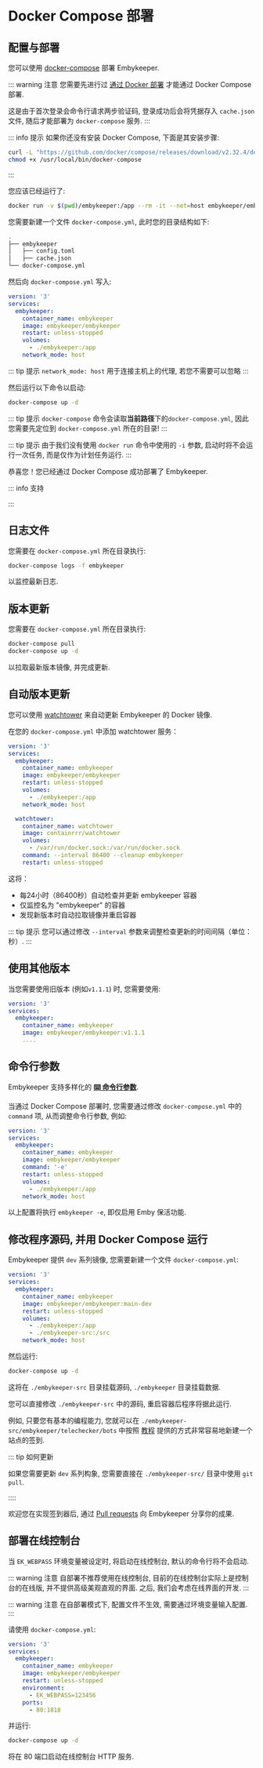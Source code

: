 # Docker Compose 部署

## 配置与部署

您可以使用 [docker-compose](https://docs.docker.com/compose/install/standalone/) 部署 Embykeeper.

::: warning 注意
您需要先进行过 [通过 Docker 部署](/guide/Linux-Docker-部署) 才能通过 Docker Compose 部署.

这是由于首次登录会命令行请求两步验证码, 登录成功后会将凭据存入 `cache.json` 文件, 随后才能部署为 `docker-compose` 服务.
:::

::: info 提示
如果你还没有安装 Docker Compose, 下面是其安装步骤:

```bash
curl -L "https://github.com/docker/compose/releases/download/v2.32.4/docker-compose-$(uname -s)-$(uname -m)" -o /usr/local/bin/docker-compose
chmod +x /usr/local/bin/docker-compose
```

:::

您应该已经运行了:

```bash
docker run -v $(pwd)/embykeeper:/app --rm -it --net=host embykeeper/embykeeper -i
```

您需要新建一个文件 `docker-compose.yml`, 此时您的目录结构如下:

```bash
.
├── embykeeper
│   ├── config.toml
│   ├── cache.json
└── docker-compose.yml
```

然后向 `docker-compose.yml` 写入:

```yaml
version: '3'
services:
  embykeeper:
    container_name: embykeeper
    image: embykeeper/embykeeper
    restart: unless-stopped
    volumes:
      - ./embykeeper:/app
    network_mode: host
```

::: tip 提示
`network_mode: host` 用于连接主机上的代理, 若您不需要可以忽略
:::

然后运行以下命令以启动:

```bash
docker-compose up -d
```

::: tip 提示
`docker-compose` 命令会读取**当前路径**下的`docker-compose.yml`, 因此您需要先定位到 `docker-compose.yml` 所在的目录!
:::

::: tip 提示
由于我们没有使用 `docker run` 命令中使用的 `-i` 参数, 启动时将不会运行一次任务, 而是仅作为计划任务运行.
:::

恭喜您！您已经通过 Docker Compose 成功部署了 Embykeeper.

::: info 支持

<!--@include: ./_支持.md-->

:::

## 日志文件

您需要在 `docker-compose.yml` 所在目录执行:

```bash
docker-compose logs -f embykeeper
```

以监控最新日志.

## 版本更新

您需要在 `docker-compose.yml` 所在目录执行:

```bash
docker-compose pull
docker-compose up -d
```

以拉取最新版本镜像, 并完成更新.

## 自动版本更新

您可以使用 [watchtower](https://github.com/containrrr/watchtower) 来自动更新 Embykeeper 的 Docker 镜像.

在您的 `docker-compose.yml` 中添加 watchtower 服务：

```yaml
version: '3'
services:
  embykeeper:
    container_name: embykeeper
    image: embykeeper/embykeeper
    restart: unless-stopped
    volumes:
      - ./embykeeper:/app
    network_mode: host

  watchtower:
    container_name: watchtower
    image: containrrr/watchtower
    volumes:
      - /var/run/docker.sock:/var/run/docker.sock
    command: --interval 86400 --cleanup embykeeper
    restart: unless-stopped
```

这将：

- 每24小时（86400秒）自动检查并更新 embykeeper 容器
- 仅监控名为 "embykeeper" 的容器
- 发现新版本时自动拉取镜像并重启容器

::: tip 提示
您可以通过修改 `--interval` 参数来调整检查更新的时间间隔（单位：秒）.
:::

## 使用其他版本

当您需要使用旧版本 (例如`v1.1.1`) 时, 您需要使用:

```yaml
version: '3'
services:
  embykeeper:
    container_name: embykeeper
    image: embykeeper/embykeeper:v1.1.1
    ....
```

## 命令行参数

Embykeeper 支持多样化的 [**⌨️ 命令行参数**](/guide/命令行参数).

<!-- #region command -->

当通过 Docker Compose 部署时, 您需要通过修改 `docker-compose.yml` 中的 `command` 项, 从而调整命令行参数, 例如:

```yaml
version: '3'
services:
  embykeeper:
    container_name: embykeeper
    image: embykeeper/embykeeper
    command: '-e'
    restart: unless-stopped
    volumes:
      - ./embykeeper:/app
    network_mode: host
```

<!-- #endregion command -->

以上配置将执行 `embykeeper -e`, 即仅启用 Emby 保活功能.

## 修改程序源码, 并用 Docker Compose 运行

Embykeeper 提供 `dev` 系列镜像, 您需要新建一个文件 `docker-compose.yml`:

```yaml
version: '3'
services:
  embykeeper:
    container_name: embykeeper
    image: embykeeper/embykeeper:main-dev
    restart: unless-stopped
    volumes:
      - ./embykeeper:/app
      - ./embykeeper-src:/src
    network_mode: host
```

然后运行:

```bash
docker-compose up -d
```

这将在 `./embykeeper-src` 目录挂载源码, `./embykeeper` 目录挂载数据.

您可以直接修改 `./embykeeper-src` 中的源码, 重启容器后程序将据此运行.

例如, 只要您有基本的编程能力, 您就可以在 `./embykeeper-src/embykeeper/telechecker/bots` 中按照 [教程](/guide/参与开发#每日签到站点) 提供的方式非常容易地新建一个站点的签到.

::: tip 如何更新

如果您需要更新 `dev` 系列构象, 您需要直接在 `./embykeeper-src/` 目录中使用 `git pull`.

::::

欢迎您在实现签到器后, 通过 [Pull requests](https://github.com/emby-keeper/emby-keeper/pulls) 向 Embykeeper 分享你的成果.

## 部署在线控制台

当 `EK_WEBPASS` 环境变量被设定时, 将启动在线控制台, 默认的命令行将不会启动.

::: warning 注意
自部署不推荐使用在线控制台, 目前的在线控制台实际上是控制台的在线版, 并不提供高级美观直观的界面.
之后, 我们会考虑在线界面的开发.
:::

::: warning 注意
在自部署模式下, 配置文件不生效, 需要通过环境变量输入配置.
:::

请使用 `docker-compose.yml`:

```yaml
version: '3'
services:
  embykeeper:
    container_name: embykeeper
    image: embykeeper/embykeeper
    restart: unless-stopped
    environment:
      - EK_WEBPASS=123456
    ports:
      - 80:1818
```

并运行:

```bash
docker-compose up -d
```

将在 80 端口启动在线控制台 HTTP 服务.
